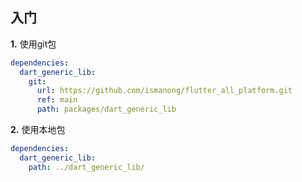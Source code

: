 ## 入门

**1.** 使用git包

```yml
dependencies:
  dart_generic_lib:
    git:
      url: https://github.com/ismanong/flutter_all_platform.git
      ref: main
      path: packages/dart_generic_lib
```

**2.** 使用本地包

```yml
dependencies:
  dart_generic_lib:
    path: ../dart_generic_lib/
```
